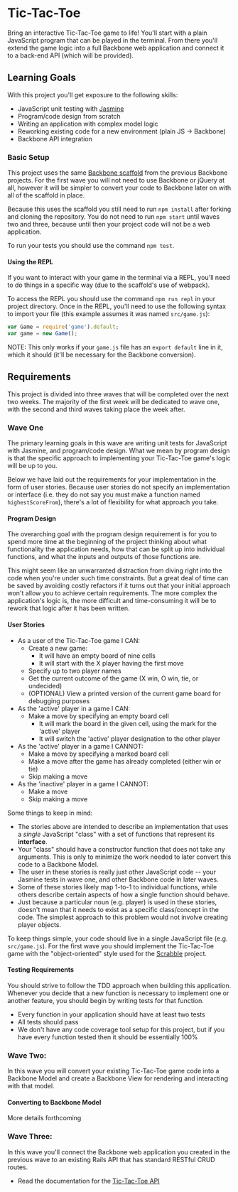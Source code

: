 # Tic-Tac-Toe
Bring an interactive Tic-Tac-Toe game to life! You'll start with a plain JavaScript program that can be played in the terminal. From there you'll extend the game logic into a full Backbone web application and connect it to a back-end API (which will be provided).

## Learning Goals
With this project you'll get exposure to the following skills:
- JavaScript unit testing with [Jasmine](https://jasmine.github.io/)
- Program/code design from scratch
- Writing an application with complex model logic
- Reworking existing code for a new environment (plain JS -> Backbone)
- Backbone API integration

### Basic Setup
This project uses the same [Backbone scaffold](https://github.com/AdaGold/backbone-baseline) from the previous Backbone projects. For the first wave you will not need to use Backbone or jQuery at all, however it will be simpler to convert your code to Backbone later on with all of the scaffold in place.

Because this uses the scaffold you still need to run `npm install` after forking and cloning the repository. You do not need to run `npm start` until waves two and three, because until then your project code will not be a web application.

To run your tests you should use the command `npm test`.

#### Using the REPL
If you want to interact with your game in the terminal via a REPL, you'll need to do things in a specific way (due to the scaffold's use of webpack).

To access the REPL you should use the command `npm run repl` in your project directory. Once in the REPL, you'll need to use the following syntax to import your file (this example assumes it was named `src/game.js`):

```javascript
var Game = require('game').default;
var game = new Game();
```

NOTE: This only works if your `game.js` file has an `export default` line in it, which it should (it'll be necessary for the Backbone conversion).

## Requirements
This project is divided into three waves that will be completed over the next two weeks. The majority of the first week will be dedicated to wave one, with the second and third waves taking place the week after.

### Wave One
The primary learning goals in this wave are writing unit tests for JavaScript with Jasmine, and program/code design. What we mean by program design is that the specific approach to implementing your Tic-Tac-Toe game's logic will be up to you.

Below we have laid out the requirements for your implementation in the form of user stories. Because user stories do not specify an implementation or interface (i.e. they do not say you must make a function named `highestScoreFrom`), there's a lot of flexibility for what approach you take.

#### Program Design
The overarching goal with the program design requirement is for you to spend more time at the beginning of the project thinking about what functionality the application needs, how that can be split up into individual functions, and what the inputs and outputs of those functions are.

This might seem like an unwarranted distraction from diving right into the code when you're under such time constraints. But a great deal of time can be saved by avoiding costly refactors if it turns out that your initial approach won't allow you to achieve certain requirements. The more complex the application's logic is, the more difficult and time-consuming it will be to rework that logic after it has been written.

#### User Stories
- As a user of the Tic-Tac-Toe game I CAN:
  - Create a new game:
    - It will have an empty board of nine cells
    - It will start with the X player having the first move
  - Specify up to two player names
  - Get the current outcome of the game (X win, O win, tie, or undecided)
  - (OPTIONAL) View a printed version of the current game board for debugging purposes
- As the 'active' player in a game I CAN:
  - Make a move by specifying an empty board cell
    - It will mark the board in the given cell, using the mark for the 'active' player
    - It will switch the 'active' player designation to the other player
- As the 'active' player in a game I CANNOT:
  - Make a move by specifying a marked board cell
  - Make a move after the game has already completed (either win or tie)
  - Skip making a move
- As the 'inactive' player in a game I CANNOT:
  - Make a move
  - Skip making a move

Some things to keep in mind:
- The stories above are intended to describe an implementation that uses a _single_ JavaScript "class" with a set of functions that represent its **interface**.
- Your "class" should have a constructor function that does not take any arguments. This is only to minimize the work needed to later convert this code to a Backbone Model.
- The user in these stories is really just other JavaScript code -- your Jasmine tests in wave one, and other Backbone code in later waves.
- Some of these stories likely map 1-to-1 to individual functions, while others describe certain aspects of how a single function should behave.
- Just because a particular noun (e.g. player) is used in these stories, doesn't mean that it needs to exist as a specific class/concept in the code. The simplest approach to this problem would not involve creating player objects.

To keep things simple, your code should live in a single JavaScript file (e.g. `src/game.js`). For the first wave you should implement the Tic-Tac-Toe game with the "object-oriented" style used for the [Scrabble](https://github.com/AdaGold/js-scrabble) project.

#### Testing Requirements
You should strive to follow the TDD approach when building this application. Whenever you decide that a new function is necessary to implement one or another feature, you should begin by writing tests for that function.

- Every function in your application should have at least two tests
- All tests should pass
- We don't have any code coverage tool setup for this project, but if you have every function tested then it should be essentially 100%

### Wave Two:
In this wave you will convert your existing Tic-Tac-Toe game code into a Backbone Model and create a Backbone View for rendering and interacting with that model.

#### Converting to Backbone Model
More details forthcoming

### Wave Three:
In this wave you'll connect the Backbone web application you created in the previous wave to an existing Rails API that has standard RESTful CRUD routes.

- Read the documentation for the [Tic-Tac-Toe API](https://github.com/Ada-c6/tic-tac-toe-api)
